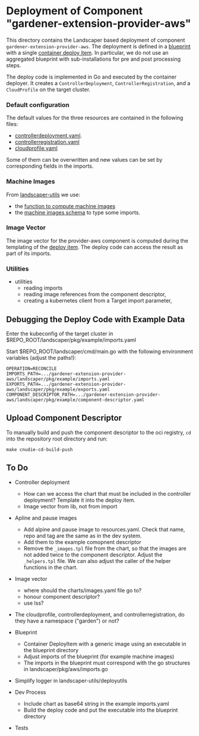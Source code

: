 # Deployment of Component "gardener-extension-provider-aws"

This directory contains the Landscaper based deployment of component `gardener-extension-provider-aws`.
The deployment is defined in a [blueprint](blueprint/blueprint.yaml) with a single [container deploy item](blueprint/...).
In particular, we do not use an aggregated blueprint with sub-installations for pre and post processing steps.

The deploy code is implemented in Go and executed by the container deployer.
It creates a `ControllerDeployment`, `ControllerRegistration`, and a `CloudProfile` on the target cluster.

### Default configuration

The default values for the three resources are contained in the following files:
- [controllerdeployment.yaml](./pkg/aws/resources/controllerdeployment.yaml).
- [controllerregistration.yaml](./pkg/aws/resources/controllerregistration.yaml)
- [cloudprofile.yaml](./pkg/aws/resources/cloudprofile.yaml)

Some of them can be overwritten and new values can be set by corresponding fields in the imports.

### Machine Images

From [landscaper-utils](https://github.com/gardener/landscaper-utils) we use:
- the [function to compute machine images](https://github.com/gardener/landscaper-utils/blob/master/machineimages/pkg/machineimages/machine_images.go) 
- the [machine images schema](https://github.com/gardener/landscaper-utils/blob/master/machineimages/.landscaper/machine-images/schemata/machine-images.json)
to type some imports.

### Image Vector

The image vector for the provider-aws component is computed during the templating of the 
[deploy item](./blueprint/deploy-execution-container.yaml).
The deploy code can access the result as part of its imports. 

### Utilities

- utilities 
  - reading imports
  - reading image references from the component descriptor,
  - creating a kubernetes client from a Target import parameter,


## Debugging the Deploy Code with Example Data 

Enter the kubeconfig of the target cluster in $REPO_ROOT/landscaper/pkg/example/imports.yaml

Start $REPO_ROOT/landscaper/cmd/main.go with the following environment variables (adjust the paths!):

```text
OPERATION=RECONCILE
IMPORTS_PATH=.../gardener-extension-provider-aws/landscaper/pkg/example/imports.yaml
EXPORTS_PATH=.../gardener-extension-provider-aws/landscaper/pkg/example/exports.yaml
COMPONENT_DESCRIPTOR_PATH=.../gardener-extension-provider-aws/landscaper/pkg/example/component-descriptor.yaml
```

## Upload Component Descriptor

To manually build and push the component descriptor to the oci registry, 
`cd` into the repository root directory and run:

```shell
make cnudie-cd-build-push
```

## To Do

- Controller deployment
  - How can we access the chart that must be included in the controller deployment? Template it into the deploy item.
  - Image vector from lib, not from import

- Apline and pause images
  - Add alpine and pause image to resources.yaml. Check that name, repo and tag are the same as in the dev system.
  - Add them to the example comopnent descriptor
  - Remove the `_images.tpl` file from the chart, so that the images are not added twice to the component descriptor.
    Adjust the `_helpers.tpl` file. 
    We can also adjust the caller of the helper functions in the chart.
  
- Image vector
  - where should the charts/images.yaml file go to?
  - honour component descriptor?
  - use lss?

- The cloudprofile, controllerdeployment, and controllerregistration,
  do they have a namespace ("garden") or not?

- Blueprint
  - Container DeployItem with a generic image using an executable in the blueprint directory
  - Adjust imports of the blueprint (for example machine images)
  - The imports in the blueprint must correspond with the go structures in landscaper/pkg/aws/imports.go

- Simplify logger in landscaper-utils/deployutils

- Dev Process
  - Include chart as base64 string in the example imports.yaml
  - Build the deploy code and put the executable into the blueprint directory

- Tests
